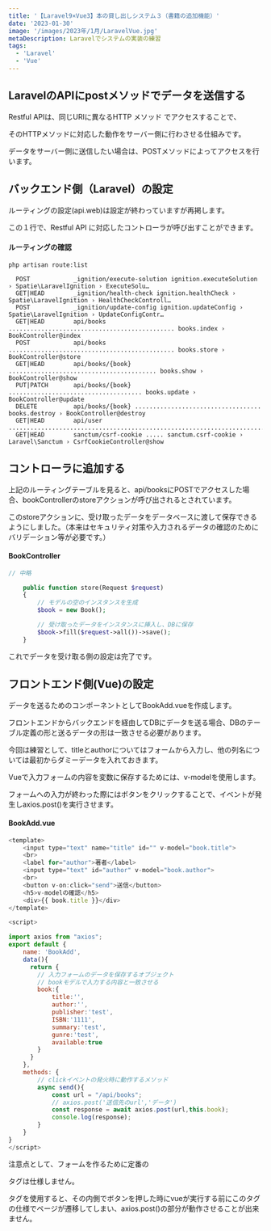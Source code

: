 ```yaml
---
title: '【Laravel9×Vue3】本の貸し出しシステム３（書籍の追加機能）'
date: '2023-01-30'
image: '/images/2023年/1月/LaravelVue.jpg'
metaDescription: Laravelでシステムの実装の練習
tags:
  - 'Laravel'
  - 'Vue'
---
```


##  LaravelのAPIにpostメソッドでデータを送信する

<red><bold>Restful API</bold></red>は、同じURIに異なる<red><bold>HTTP メソッド</bold></red> でアクセスすることで、

そのHTTPメソッドに対応した動作をサーバー側に行わさせる仕組みです。

データをサーバー側に送信したい場合は、<bold>POST</bold>メソッドによってアクセスを行います。

## バックエンド側（Laravel）の設定
ルーティングの設定(api.web)は設定が終わっていますが再掲します。

この１行で、Restful API に対応したコントローラが呼び出すことができます。

#### ルーティングの確認

```teminal
php artisan route:list
```

```GET|HEAD        / ......................................................................................... 
  POST            _ignition/execute-solution ignition.executeSolution › Spatie\LaravelIgnition › ExecuteSolu…
  GET|HEAD        _ignition/health-check ignition.healthCheck › Spatie\LaravelIgnition › HealthCheckControll…
  POST            _ignition/update-config ignition.updateConfig › Spatie\LaravelIgnition › UpdateConfigContr…
  GET|HEAD        api/books .............................................. books.index › BookController@index
  POST            api/books .............................................. books.store › BookController@store
  GET|HEAD        api/books/{book} ......................................... books.show › BookController@show
  PUT|PATCH       api/books/{book} ..................................... books.update › BookController@update
  DELETE          api/books/{book} ................................... books.destroy › BookController@destroy
  GET|HEAD        api/user .................................................................................. 
  GET|HEAD        sanctum/csrf-cookie ..... sanctum.csrf-cookie › Laravel\Sanctum › CsrfCookieController@show
```
## コントローラに追加する

上記のルーティングテーブルを見ると、<red>api/books</red>に<bold>POST</bold>でアクセスした場合、bookControllerの<bold>storeアクション</bold>が呼び出されるとされています。

このstoreアクションに、受け取ったデータをデータベースに渡して保存できるようにしました。（本来はセキュリティ対策や入力されるデータの確認のためにバリデーション等が必要です。）


#### BookController
```php
// 中略

    public function store(Request $request)
    {
        // モデルの空のインスタンスを生成
        $book = new Book();

        // 受け取ったデータをインスタンスに挿入し、DBに保存
        $book->fill($request->all())->save();
    }
```


これでデータを受け取る側の設定は完了です。

## フロントエンド側(Vue)の設定

データを送るためのコンポーネントとして<bold>BookAdd.vue</bold>を作成します。

フロントエンドからバックエンドを経由してDBにデータを送る場合、<red>DBのテーブル定義の形と送るデータの形は一致させる必要があります。</red>

今回は練習として、<bold>title</bold>と<bold>author</bold>についてはフォームから入力し、他の列名については最初からダミーデータを入れておきます。

Vueで入力フォームの内容を変数に保存するためには、<red>v-model</red>を使用します。

フォームへの入力が終わった際にはボタンをクリックすることで、イベントが発生し<red>axios.post()</red>を実行させます。


#### BookAdd.vue
```javascript
<template>
    <input type="text" name="title" id="" v-model="book.title">
    <br>
    <label for="author">著者</label>
    <input type="text" id="author" v-model="book.author">
    <br>
    <button v-on:click="send">送信</button>
    <h5>v-modelの確認</h5>
    <div>{{ book.title }}</div>
</template>

<script>

import axios from "axios";
export default {
    name: 'BookAdd',
    data(){
      return {
        // 入力フォームのデータを保存するオブジェクト
        // bookモデルで入力する内容と一致させる
        book:{
            title:'',
            author:'',
            publisher:'test',
            ISBN:'1111',
            summary:'test',
            gunre:'test',
            available:true
        }
      }
    },
    methods: {
        // clickイベントの発火時に動作するメソッド
        async send(){
            const url = "/api/books";
            // axios.post('送信先のurl','データ')
            const response = await axios.post(url,this.book);
            console.log(response);
        }
    }
}
</script>
```

注意点として、フォームを作るために定番の<form>タグは仕様しません。

<form>タグを使用すると、その内側でボタンを押した時にvueが実行する前にこのタグの仕様でページが遷移してしまい、axios.post()の部分が動作させることが出来ません。





